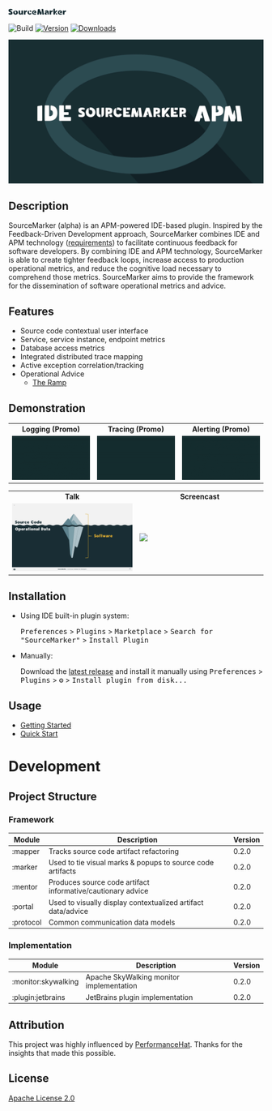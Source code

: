 ![](.github/media/SM.svg)

![Build](https://github.com/sourceplusplus/SourceMarker/workflows/Build/badge.svg)
[![Version](https://img.shields.io/jetbrains/plugin/v/15407-sourcemarker.svg)](https://plugins.jetbrains.com/plugin/15407-sourcemarker)
[![Downloads](https://img.shields.io/jetbrains/plugin/d/15407-sourcemarker.svg)](https://plugins.jetbrains.com/plugin/15407-sourcemarker)

![](.github/media/misc/SM_IDE-APM.gif)

## Description

<!-- Plugin description -->
SourceMarker (alpha) is an APM-powered IDE-based plugin. Inspired by the Feedback-Driven Development approach, SourceMarker combines IDE and APM technology ([requirements](https://github.com/sourceplusplus/SourceMarker/blob/master/docs/getting-started.md#requirements)) to facilitate continuous feedback for software developers. By combining IDE and APM technology, SourceMarker is able to create tighter feedback loops, increase access to production operational metrics, and reduce the cognitive load necessary to comprehend those metrics. SourceMarker aims to provide the framework for the dissemination of software operational metrics and advice.
<!-- Plugin description end -->

## Features

- Source code contextual user interface
- Service, service instance, endpoint metrics
- Database access metrics
- Integrated distributed trace mapping
- Active exception correlation/tracking
- Operational Advice
  - [The Ramp](mentor/src/main/kotlin/com/sourceplusplus/mentor/impl/job/RampDetectionMentor.kt)

## Demonstration

<table>
  <tr>
      <td width="33%" align="center"><b>Logging (Promo)</b></td>
      <td width="33%" align="center"><b>Tracing (Promo)</b></td>
      <td width="33%" align="center"><b>Alerting (Promo)</b></td>
  </tr>
  <tr>
     <td><a href="https://youtu.be/Un_d3nlOGRA"><img src=".github/media/misc/SM_Logging.gif"/></a></td>
     <td><a href="https://youtu.be/Un_d3nlOGRA"><img src=".github/media/misc/SM_Tracing.gif"/></a></td>
     <td><a href="https://youtu.be/Un_d3nlOGRA"><img src=".github/media/misc/SM_Alerting.gif"/></a></td>
  </tr>
</table>

<table>
  <tr>
      <td width="50%" align="center"><b>Talk</b></td>
      <td width="50%" align="center"><b>Screencast</b></td>
  </tr>
  <tr>
     <td><a href="https://youtu.be/l8H9ckk_0NY"><img src=".github/media/misc/SM-CFD_Software.jpg"/></a></td>
     <td><a href="https://youtu.be/ALDCtz4BJ9g"><img src=".github/media/misc/SM-v0.2.1-Screencast.gif"/></a></td>
  </tr>
</table>

## Installation

- Using IDE built-in plugin system:
  
  <kbd>Preferences</kbd> > <kbd>Plugins</kbd> > <kbd>Marketplace</kbd> > <kbd>Search for "SourceMarker"</kbd> >
  <kbd>Install Plugin</kbd>
  
- Manually:

  Download the [latest release](https://github.com/sourceplusplus/SourceMarker/releases/latest) and install it manually using
  <kbd>Preferences</kbd> > <kbd>Plugins</kbd> > <kbd>⚙</kbd> > <kbd>Install plugin from disk...</kbd>

## Usage

- [Getting Started](docs/getting-started.md)
- [Quick Start](docs/quick-start.md)

# Development

## Project Structure

### Framework

| Module                        | Description                                                          | Version |
| ----------------------------- | -------------------------------------------------------------------- | ------- |
| :mapper                       | Tracks source code artifact refactoring                              | 0.2.0   |
| :marker                       | Used to tie visual marks & popups to source code artifacts           | 0.2.0   |
| :mentor                       | Produces source code artifact informative/cautionary advice          | 0.2.0   |
| :portal                       | Used to visually display contextualized artifact data/advice         | 0.2.0   |
| :protocol                     | Common communication data models                                     | 0.2.0   |

### Implementation

| Module                        | Description                                                          | Version |
| ----------------------------- | -------------------------------------------------------------------- | ------- |
| :monitor:skywalking           | Apache SkyWalking monitor implementation                             | 0.2.0   |
| :plugin:jetbrains             | JetBrains plugin implementation                                      | 0.2.0   |

## Attribution

This project was highly influenced by [PerformanceHat](https://github.com/sealuzh/PerformanceHat). Thanks for the insights
that made this possible.

## License

[Apache License 2.0](LICENSE)
